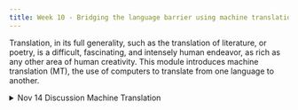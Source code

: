 ```yaml
---
title: Week 10 - Bridging the language barrier using machine translation
---
```


Translation, in its full generality, such as the translation of literature, or poetry, is a difficult, fascinating, and intensely human endeavor, as rich as any other
area of human creativity. This module introduces machine translation (MT), the use of computers to translate from one language to another.

<details>
  <summary class="session-summary">
    <span class="date-label">Nov 14</span>
    <span class="label label-blue">Discussion</span>
    <span class="session-title">Machine Translation</span>
  </summary>
  <div markdown="1">
- [Slides coming soon]
- Readings coming soon
- [Speech and Language Processing, An Introduction to Natural Language Processing, Computational Linguistics, and Speech Recognition with Language Models](https://web.stanford.edu/~jurafsky/slp3/ed3book.pdf) Third Edition by Daniel Jurafsky, James H. Martin. 
    - Read Chapter 13 about Machine translation ..
        - Section 13.5 talks about Translation in low-resource situations, Summerize in one page some of the approaches for dealing with low resource translation.
        - Many issues in translating low-resource languages go beyond the purely technical, read about societal issues in section 13.5.3 and summerize problems and challenges faced when translating for low resource languages.
        - Machine translation raises many ethical issues, read section 13.7 of bias and ethical issues in machine translation.
</div>
</details>
